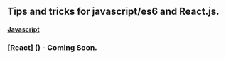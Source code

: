 ## Tips and tricks for javascript/es6 and React.js.

####  [Javascript](http://github.com/Sonukr/TNT/tree/master/JS)
 
 ### [React] () - Coming Soon.